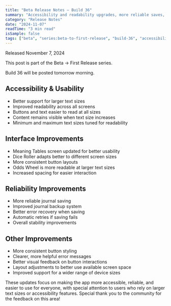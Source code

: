 ```yaml
---
title: "Beta Release Notes — Build 36"
summary: "Accessibility and readability upgrades, more reliable saves, and UI polish"
category: "Release Notes"
date: "2024-11-07"
readTime: "3 min read"
isSample: false
tags: ["beta", "series:beta-to-first-release", "build-36", "accessibility", "stability", "ui"]
---
```


Released November 7, 2024

This post is part of the Beta → First Release series.

Build 36 will be posted tomorrow morning.

## Accessibility & Usability
- Better support for larger text sizes
- Improved readability across all screens
- Buttons and text easier to read at all sizes
- Content remains visible when text size increases
- Minimum and maximum text sizes tuned for readability

## Interface Improvements
- Meaning Tables screen updated for better usability
- Dice Roller adapts better to different screen sizes
- More consistent button layouts
- Odds Wheel is more readable at larger text sizes
- Increased spacing for easier interaction

## Reliability Improvements
- More reliable journal saving
- Improved journal backup system
- Better error recovery when saving
- Automatic retries if saving fails
- Overall stability improvements

## Other Improvements
- More consistent button styling
- Clearer, more helpful error messages
- Better visual feedback on button interactions
- Layout adjustments to better use available screen space
- Improved support for a wider range of device sizes

These updates focus on making the app more accessible, reliable, and easier to use for everyone, with special attention to users who rely on larger text sizes or accessibility features. Special thank you to the community for the feedback on this area!

